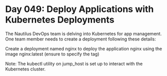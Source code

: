 # Day 049: Deploy Applications with Kubernetes Deployments
The Nautilus DevOps team is delving into Kubernetes for app management. One team member needs to create a deployment following these details:


Create a deployment named nginx to deploy the application nginx using the image nginx:latest (ensure to specify the tag)

Note: The kubectl utility on jump_host is set up to interact with the Kubernetes cluster.